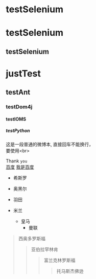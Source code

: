 # testSelenium

testSelenium
====

testSelenium
----

# justTest
## testAnt
### testDom4j
#### testIOMS
##### testPython

这是一段普通的微博本,
直接回车不能换行，<br>
要使用\<br>

Thank `you`<br>
[百度](https://www.baidu.com)
[我是百度](https://www.baidu.com "悬停显示")
* 希斯罗
* 奥黑尔
* 羽田

* 米兰
  * 皇马
    * 曼联


> 西奥多罗斯福
>> 亚伯拉罕林肯
>>> 富兰克林罗斯福
>>>> 托马斯杰佛逊

